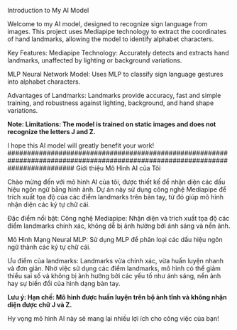 Introduction to My AI Model

Welcome to my AI model, designed to recognize sign language from images. This project uses Mediapipe technology to extract the coordinates of hand landmarks, allowing the model to identify alphabet characters.

Key Features:
Mediapipe Technology: Accurately detects and extracts hand landmarks, unaffected by lighting or background variations.

MLP Neural Network Model: Uses MLP to classify sign language gestures into alphabet characters.

Advantages of Landmarks: Landmarks provide accuracy, fast and simple training, and robustness against lighting, background, and hand shape variations.

**Note:
Limitations: The model is trained on static images and does not recognize the letters J and Z.**

I hope this AI model will greatly benefit your work!
#################################################################################################################################
Giới thiệu Mô Hình AI của Tôi

Chào mừng đến với mô hình AI của tôi, được thiết kế để nhận diện các dấu hiệu ngôn ngữ bằng hình ảnh. Dự án này sử dụng công nghệ Mediapipe để trích xuất tọa độ của các điểm landmarks trên bàn tay, từ đó giúp mô hình nhận diện các ký tự chữ cái.

Đặc điểm nổi bật:
Công nghệ Mediapipe: Nhận diện và trích xuất tọa độ các điểm landmarks chính xác, không dễ bị ảnh hưởng bởi ánh sáng và nền ảnh.

Mô Hình Mạng Neural MLP: Sử dụng MLP để phân loại các dấu hiệu ngôn ngữ thành các ký tự chữ cái.

Ưu điểm của landmarks: Landmarks vừa chính xác, vừa huấn luyện nhanh và đơn giản. Nhờ việc sử dụng các điểm landmarks, mô hình có thể giảm thiểu sai số và không bị ảnh hưởng bởi các yếu tố như ánh sáng, nền ảnh hay sự biến đổi của hình dạng bàn tay.

**Lưu ý:
Hạn chế: Mô hình được huấn luyện trên bộ ảnh tĩnh và không nhận diện được chữ J và Z.**

Hy vọng mô hình AI này sẽ mang lại nhiều lợi ích cho công việc của bạn!



